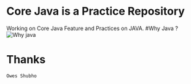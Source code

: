 # Core Java is a Practice Repository
Working on Core Java Feature and Practices on JAVA.
#Why Java ?
![Why java](https://www.javatpoint.com/images/core/java-features.png)
# Thanks
`Owes Shubho`

